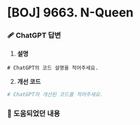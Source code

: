 # [BOJ] 9663. N-Queen

### 🩹 **ChatGPT 답변**

1. **설명**
```plaintext
# ChatGPT의 코드 설명을 적어주세요.
```
2. **개선 코드**
```python
# ChatGPT의 개선된 코드를 적어주세요.
```

### 🌼 **도움되었던 내용**